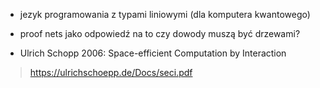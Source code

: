 - jezyk programowania z typami liniowymi (dla komputera kwantowego)
- proof nets jako odpowiedź na to czy dowody muszą być drzewami?

- Ulrich Schopp 2006: Space-efficient Computation by Interaction
> https://ulrichschoepp.de/Docs/seci.pdf

